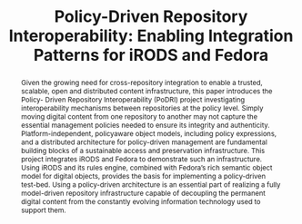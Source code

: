 ---
abstract: 'Given the growing need for cross-repository integration

  to enable a trusted, scalable, open and distributed

  content infrastructure, this paper introduces the Policy-

  Driven Repository Interoperability (PoDRI) project

  investigating interoperability mechanisms between

  repositories at the policy level. Simply moving digital

  content from one repository to another may not capture

  the essential management policies needed to ensure its

  integrity and authenticity. Platform-independent, policyaware

  object models, including policy expressions, and

  a distributed architecture for policy-driven management

  are fundamental building blocks of a sustainable access

  and preservation infrastructure. This project integrates

  iRODS and Fedora to demonstrate such an

  infrastructure. Using iRODS and its rules engine,

  combined with Fedora’s rich semantic object model for

  digital objects, provides the basis for implementing a

  policy-driven test-bed. Using a policy-driven

  architecture is an essential part of realizing a fully

  model-driven repository infrastructure capable of

  decoupling the permanent digital content from the

  constantly evolving information technology used to

  support them.'
creators:
- Pcolar, David
- Marciano, Richard
- Hou, Chien-Yi
- Chassanoff, Alexandra
- Davis, Daniel W.
- Zhu, Bing
date: null
document_url: https://services.phaidra.univie.ac.at/api/object/o:185507/download
grand_parent: iPRES
institutions: []
keywords: []
landing_page_url: https://phaidra.univie.ac.at/o:185507
language: eng
layout: publication
license: CC BY-SA 2.0 AT
notes_url: null
parent: iPRES 2010
publication_type: paper
size: 728893
slides_url: null
source_name: iPRES
title: 'Policy-Driven Repository Interoperability:  Enabling Integration Patterns
  for iRODS and Fedora'
year: 2010
---